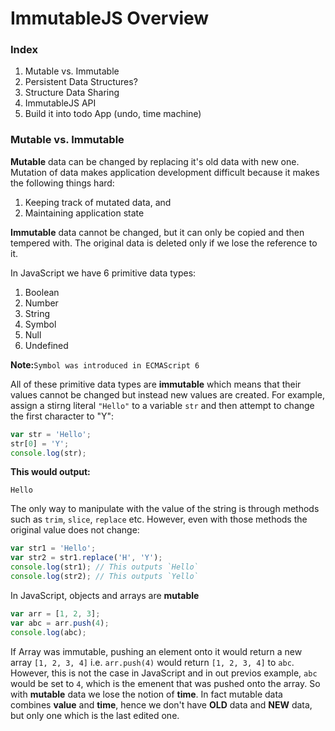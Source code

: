 # ImmutableJS Overview

### Index
  1. Mutable vs. Immutable
  2. Persistent Data Structures?
  3. Structure Data Sharing
  4. ImmutableJS API
  5. Build it into todo App (undo, time machine)

### Mutable vs. Immutable

**Mutable** data can be changed by replacing it's old data with new one. Mutation of data makes application development difficult because it makes the following things hard:

1. Keeping track of mutated data, and
2. Maintaining application state

**Immutable** data cannot be changed, but it can only be copied and then tempered with. The original data is deleted only if we lose the reference to it.

In JavaScript we have 6 primitive data types:

  1. Boolean
  2. Number
  3. String
  4. Symbol
  5. Null
  6. Undefined

**Note:**`Symbol was introduced in ECMAScript 6`

All of these primitive data types are **immutable** which means that their values cannot be changed but instead new values are created. For example, assign a stirng literal `"Hello"` to a variable `str` and then attempt to change the first character to "Y":

```javascript
var str = 'Hello';
str[0] = 'Y';
console.log(str);
```
**This would output:**

`Hello`

The only way to manipulate with the value of the string is through methods such as `trim`, `slice`, `replace` etc. However, even with those methods the original value does not change:

```javascript
var str1 = 'Hello';
var str2 = str1.replace('H', 'Y');
console.log(str1); // This outputs `Hello`
console.log(str2); // This outputs `Yello`
```

In JavaScript, objects and arrays are **mutable**
```javascript
var arr = [1, 2, 3];
var abc = arr.push(4);
console.log(abc);
```
If Array was immutable, pushing an element onto it would  return a new array `[1, 2, 3, 4]` i.e. `arr.push(4)` would return `[1, 2, 3, 4]` to `abc`.
However, this is not the case in JavaScript and in out previos example, `abc` would be set to `4`, which is the emenent that was pushed onto the array.
So with **mutable** data we lose the notion of **time**. In fact mutable data combines **value** and **time**, hence we don't have **OLD** data and **NEW** data, but only one which is the last edited one.

